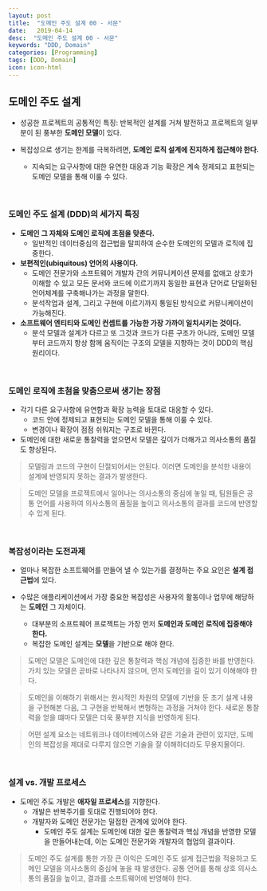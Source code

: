 ```yaml
---
layout: post
title:  "도메인 주도 설계 00 - 서문"
date:   2019-04-14
desc:  "도메인 주도 설계 00 - 서문"
keywords: "DDD, Domain"
categories: [Programming]
tags: [DDD, Domain]
icon: icon-html
---
```


## 도메인 주도 설계

* 성공한 프로젝트의 공통적인 특징: 반복적인 설계를 거쳐 발전하고 프로젝트의 일부분이 된 풍부한 **도메인 모델**이 있다.

* 복잡성으로 생기는 한계를 극복하려면, **도메인 로직 설계에 진지하게 접근해야 한다.**
  * 지속되는 요구사항에 대한 유연한 대응과 기능 확장은 계속 정제되고 표현되는 도메인 모델을 통해 이룰 수 있다.

<br>

### 도메인 주도 설계 (DDD)의 세가지 특징

* **도메인 그 자체와 도메인 로직에 초점을 맞춘다.**
  * 일반적인 데이터중심의 접근법을 탈피하여 순수한 도메인의 모델과 로직에 집중한다.
* **보편적인(ubiquitous) 언어의 사용이다.**
  * 도메인 전문가와 소프트웨어 개발자 간의 커뮤니케이션 문제를 없애고 상호가 이해할 수 있고 모든 문서와 코드에 이르기까지 동일한 표현과 단어로 단일화된 언어체계를 구축해나가는 과정을 말한다.
  * 분석작업과 설계, 그리고 구현에 이르기까지 통일된 방식으로 커뮤니케이션이 가능해진다.
* **소프트웨어 엔티티와 도메인 컨셉트를 가능한 가장 가까이 일치시키는 것이다.**
  * 분석 모델과 설계가 다르고 또 그것과 코드가 다른 구조가 아니라, 도메인 모델부터 코드까지 항상 함께 움직이는 구조의 모델을 지향하는 것이 DDD의 핵심 원리이다.

<br>

### 도메인 로직에 초첨을 맞춤으로써 생기는 장점

* 각기 다른 요구사항에 유연함과 확장 능력을 토대로 대응할 수 있다.
  * 코드 안에 정제되고 표현되는 도메인 모델을 통해 이룰 수 있다.
  * 변경이나 확장이 점점 쉬워지는 구조로 바뀐다.
* 도메인에 대한 새로운 통찰력을 얻으면서 모델은 깊이가 더해가고 의사소통의 품질도 향상된다.

> 모델링과 코드의 구현이 단절되어서는 안된다. 이러면 도메인을 분석한 내용이 설계에 반영되지 못하는 결과가 발생한다.

> 도메인 모델을 프로젝트에서 일어나는 의사소통의 중심에 놓일 때, 팀원들은 공통 언어를 사용하여 의사소통의 품질을 높이고 의사소통의 결과를 코드에 반영할 수 있게 된다.

<br>

### 복잡성이라는 도전과제

* 얼마나 복잡한 소프트웨어를 만들어 낼 수 있는가를 결정하는 주요 요인은 **설계 접근법**에 있다.  

* 수많은 애플리케이션에서 가장 중요한 복잡성은 사용자의 활동이나 업무에 해당하는 **도메인** 그 자체이다.
  * 대부분의 소프트웨어 프로젝트는 가장 먼저 **도메인과 도메인 로직에 집중해야 한다.**
  * 복잡한 도메인 설계는 **모델**을 기반으로 해야 한다.

> 도메인 모델은 도메인에 대한 깊은 통찰력과 핵심 개념에 집중한 바를 반영한다. 가치 있는 모델은 곧바로 나타나지 않으며, 먼저 도메인을 깊이 있기 이해해야 한다.

> 도메인을 이해하기 위해서는 원시적인 차원의 모델에 기반을 둔 초기 설계 내용을 구현해본 다음, 그 구현을 반복해서 변형하는 과정을 거쳐야 한다. 새로운 통찰력을 얻을 떄마다 모델은 더욱 풍부한 지식을 반영하게 된다.

> 어떤 설계 요소는 네트워크나 데이터베이스와 같은 기술과 관련이 있지만, 도메인의 복잡성을 제대로 다루지 않으면 기술을 잘 이해하더라도 무용지물이다.

<br>

### 설계 vs. 개발 프로세스

* 도메인 주도 개발은 **애자일 프로세스**를 지향한다.
  * 개발은 반복주기를 토대로 진행되어야 한다.
  * 개발자와 도메인 전문가는 밀접한 관계에 있어야 한다.
    * 도메인 주도 설계는 도메인에 대한 깊은 통찰력과 핵심 개념을 반영한 모델을 만들어내는데, 이는 도메인 전문가와 개발자의 협업의 결과이다.

> 도메인 주도 설계를 통한 가장 큰 이익은 도메인 주도 설계 접근법을 적용하고 도메인 모델을 의사소통의 중심에 놓을 때 발생한다. 공통 언어를 통해 상호 의사소통의 품질을 높이고, 결과를 소프트웨어에 반영해야 한다.